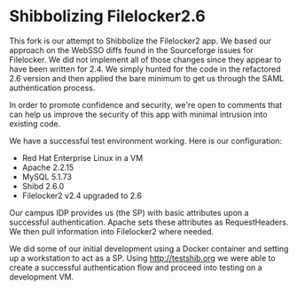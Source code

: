 # Shibbolizing Filelocker2.6

This fork is our attempt to Shibbolize the Filelocker2 app. We based our approach on the WebSSO diffs found in the Sourceforge issues for Filelocker. We did not implement all of those changes since they appear to have been written for 2.4. We simply hunted for the code in the refactored 2.6 version and then applied the bare minimum to get us through the SAML authentication process.

In order to promote confidence and security, we're open to comments that can help us improve the security of this app with minimal intrusion into existing code.

We have a successful test environment working. Here is our configuration:
* Red Hat Enterprise Linux in a VM
* Apache 2.2.15
* MySQL 5.1.73
* Shibd 2.6.0
* Filelocker2 v2.4 upgraded to 2.6

Our campus IDP provides us (the SP) with basic attributes upon a successful authentication. Apache sets these attributes as RequestHeaders. We then pull information into Filelocker2 where needed.

We did some of our initial development using a Docker container and setting up a workstation to act as a SP. Using http://testshib.org we were able to create a successful authentication flow and proceed into testing on a development VM.
